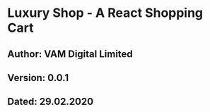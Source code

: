 # Luxury Shop - A React Shopping Cart

## Author: VAM Digital Limited

## Version: 0.0.1

## Dated: 29.02.2020
